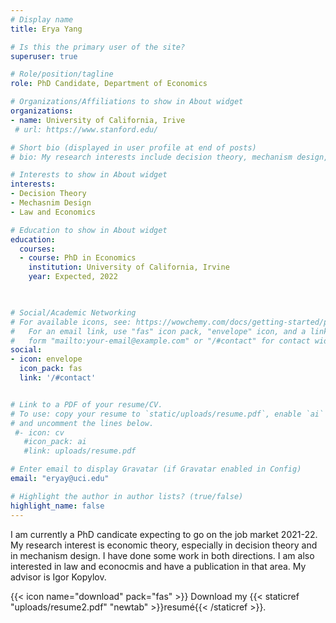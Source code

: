 ```yaml
---
# Display name
title: Erya Yang

# Is this the primary user of the site?
superuser: true

# Role/position/tagline
role: PhD Candidate, Department of Economics

# Organizations/Affiliations to show in About widget
organizations:
- name: University of California, Irive
 # url: https://www.stanford.edu/

# Short bio (displayed in user profile at end of posts)
# bio: My research interests include decision theory, mechanism design, and law and economics.

# Interests to show in About widget
interests:
- Decision Theory
- Mechasnim Design
- Law and Economics

# Education to show in About widget
education:
  courses:
  - course: PhD in Economics
    institution: University of California, Irvine
    year: Expected, 2022
  


# Social/Academic Networking
# For available icons, see: https://wowchemy.com/docs/getting-started/page-builder/#icons
#   For an email link, use "fas" icon pack, "envelope" icon, and a link in the
#   form "mailto:your-email@example.com" or "/#contact" for contact widget.
social:
- icon: envelope
  icon_pack: fas
  link: '/#contact'


# Link to a PDF of your resume/CV.
# To use: copy your resume to `static/uploads/resume.pdf`, enable `ai` icons in `params.toml`, 
# and uncomment the lines below.
 #- icon: cv
   #icon_pack: ai
   #link: uploads/resume.pdf

# Enter email to display Gravatar (if Gravatar enabled in Config)
email: "eryay@uci.edu"

# Highlight the author in author lists? (true/false)
highlight_name: false
---
```


I am currently a PhD candicate expecting to go on the job market 2021-22. My research interest is economic theory, especially in decision theory and in mechanism design. I have done some work in both directions. I am also interested in law and econocmis and have a publication in that area. My advisor is Igor Kopylov. 



 {{< icon name="download" pack="fas" >}} Download my {{< staticref "uploads/resume2.pdf" "newtab" >}}resumé{{< /staticref >}}.
